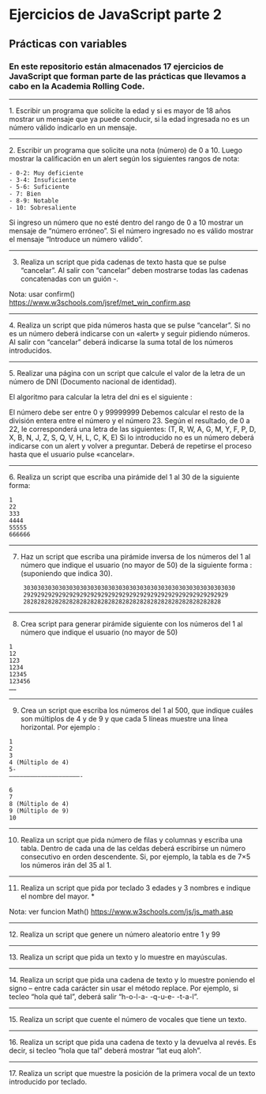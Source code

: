 # Ejercicios de JavaScript parte 2
## Prácticas con variables

### En este repositorio están almacenados 17 ejercicios de JavaScript que forman parte de las prácticas que llevamos a cabo en la Academia Rolling Code.
<hr>
1. Escribir un programa que solicite la edad y si es mayor de 18 años mostrar un mensaje que ya puede conducir, si la edad ingresada no es un número válido indicarlo en un mensaje.
<hr>
2. Escribir un programa que solicite una nota (número) de 0  a 10. Luego mostrar la calificación en un alert según los siguientes rangos de nota:

```
- 0-2: Muy deficiente
- 3-4: Insuficiente
- 5-6: Suficiente
- 7: Bien
- 8-9: Notable
- 10: Sobresaliente
```

Si ingreso un número que no esté dentro del rango de 0 a 10 mostrar un mensaje de “número erróneo”. Si el número ingresado no es válido mostrar el mensaje “Introduce un número válido”.

<hr>

3. Realiza un script que pida cadenas de texto  hasta que se pulse “cancelar”. Al salir con “cancelar” deben mostrarse todas las cadenas concatenadas con un guión -.

Nota: usar confirm() https://www.w3schools.com/jsref/met_win_confirm.asp
<hr>
4. Realiza un script que pida números hasta que se pulse “cancelar”. Si no es un número deberá indicarse con un «alert» y seguir pidiendo números. Al salir con “cancelar” deberá indicarse la suma total de los números introducidos.
<hr>
5.  Realizar una página con un script que calcule el valor de la letra de un número de DNI (Documento nacional de identidad).

El algoritmo para calcular la letra del dni es el siguiente :

El número debe ser entre 0 y 99999999
Debemos calcular el resto de la división entera entre el número y el número 23.
Según el resultado, de 0 a 22, le corresponderá una letra de las siguientes:  (T, R, W, A, G, M, Y, F, P, D, X, B, N, J, Z, S, Q, V, H, L, C, K, E) 
Si lo introducido no es un número deberá indicarse con un alert y volver a preguntar.
Deberá de repetirse el proceso hasta que el usuario pulse «cancelar».
<hr>
6. Realiza un script que escriba una pirámide del 1 al 30 de la siguiente forma:

```
1
22
333
4444
55555
666666
```
<hr>


7. Haz un script que escriba una pirámide inversa de los números del 1 al número que indique el usuario (no mayor de 50)  de la siguiente forma : (suponiendo que indica 30).
```
    303030303030303030303030303030303030303030303030303030303030
    2929292929292929292929292929292929292929292929292929292929
    28282828282828282828282828282828282828282828282828282828
```

<hr>

8. Crea script para generar pirámide siguiente con los números del 1 al número que indique el usuario (no mayor de 50) 
```
1
12
123
1234
12345
123456
……
```
<hr>

9. Crea un script que escriba los números del 1 al 500, que indique cuáles son múltiplos de 4 y de 9 y que cada 5 líneas muestre una línea horizontal. Por ejemplo :

```
1
2
3
4 (Múltiplo de 4)
5-
————————————————————-

6
7
8 (Múltiplo de 4)
9 (Múltiplo de 9)
10

```
<hr>

10. Realiza un script que pida número de filas y columnas y escriba una tabla. Dentro de cada una de las celdas deberá escribirse un número consecutivo en orden descendente. Si, por ejemplo, la tabla es de 7×5 los números irán del 35 al 1.
<hr>

11. Realiza un script que pida por teclado 3 edades y 3 nombres e indique el nombre del mayor. *

Nota: ver funcion Math() https://www.w3schools.com/js/js_math.asp
<hr>
12. Realiza un script que genere un número aleatorio entre 1 y 99
<hr>
13. Realiza un script que pida un texto y lo muestre en mayúsculas.
<hr>
14. Realiza un script que pida una cadena de texto y lo muestre poniendo el signo – entre cada carácter sin usar el método replace. Por ejemplo, si tecleo “hola qué tal”, deberá salir “h-o-l-a- -q-u-e- -t-a-l”.
<hr>
15. Realiza un script que cuente el número de vocales que tiene un texto.
<hr>
16. Realiza un script que pida una cadena de texto y la devuelva al revés. Es decir, si tecleo “hola que tal” deberá mostrar “lat euq aloh”.
<hr>
17. Realiza un script que muestre la posición de la primera vocal de un texto introducido por teclado.

